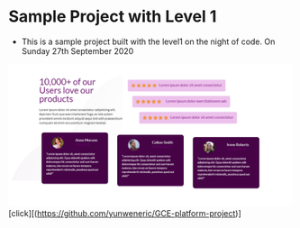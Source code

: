 # Sample Project with Level 1
* This is a sample project built with the level1 on the night of code. On Sunday 27th September 2020

![GitHub Logo](./wallpaper.png)
[click][(https://github.com/yunweneric/GCE-platform-project)]
